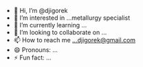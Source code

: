 - 👋 Hi, I’m @djigorek
- 👀 I’m interested in ...metallurgy specialist
- 🌱 I’m currently learning ...
- 💞️ I’m looking to collaborate on ...
- 📫 How to reach me ...djigorek@gmail.com
- 😄 Pronouns: ...
- ⚡ Fun fact: ...

<!---
djigorek/djigorek is a ✨ special ✨ repository because its `README.md` (this file) appears on your GitHub profile.
You can click the Preview link to take a look at your changes.
--->
